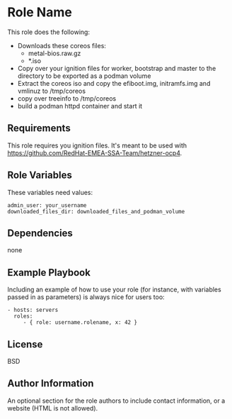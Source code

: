 Role Name
=========

This role does the following:

 * Downloads these coreos files:
     - metal-bios.raw.gz
     - *.iso
 * Copy over your ignition files for worker, bootstrap and master to the directory to be exported as a podman volume
 * Extract the coreos iso and copy the efiboot.img, initramfs.img and vmlinuz to /tmp/coreos
 * copy over treeinfo to /tmp/coreos
 * build a podman httpd container and start it

Requirements
------------

This role requires you ignition files. It's meant to be used with https://github.com/RedHat-EMEA-SSA-Team/hetzner-ocp4.

Role Variables
--------------

These variables need values:

```
admin_user: your_username
downloaded_files_dir: downloaded_files_and_podman_volume
```

Dependencies
------------

none

Example Playbook
----------------

Including an example of how to use your role (for instance, with variables passed in as parameters) is always nice for users too:

    - hosts: servers
      roles:
         - { role: username.rolename, x: 42 }

License
-------

BSD

Author Information
------------------

An optional section for the role authors to include contact information, or a website (HTML is not allowed).
